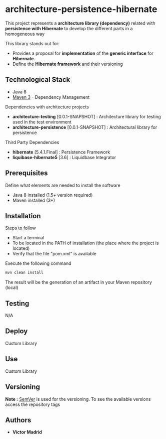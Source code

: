 # architecture-persistence-hibernate

This project represents a **architecture library (dependency)** related with **persistence with Hibernate** to develop the different parts in a homogeneous way

This library stands out for:

* Provides a proposal for **implementation** of the **generic interface** for **Hibernate**.
* Define the **Hibernate framework** and their versioning





## Technological Stack

* Java 8
* [Maven 3](https://maven.apache.org/) - Dependency Management

Dependencies with architecture projects

* **architecture-testing** [0.0.1-SNAPSHOT] : Architecture library for testing used in the test environment
* **architecture-persistence** [0.0.1-SNAPSHOT] : Architectural library for persistence

Third Party Dependencies

* **hibernate** [5.4.1.Final] : Persistence Framework
* **liquibase-hibernate5** [3.6] : Liquidbase Integrator 





## Prerequisites

Define what elements are needed to install the software

* Java 8 installed (1.5+ version required)
* Maven installed  (3+)





## Installation

Steps to follow

* Start a terminal
* To be located in the PATH of installation (the place where the project is located)
* Verify that the file "pom.xml" is available

Execute the following command

```bash
mvn clean install
```

The result will be the generation of an artifact in your Maven repository (local)





## Testing

N/A





## Deploy

Custom Library





## Use

Custom Library





## Versioning

**Note :** [SemVer](http://semver.org/) is used for the versioning. 
To see the available versions access the repository tags





## Authors

* **Víctor Madrid**

